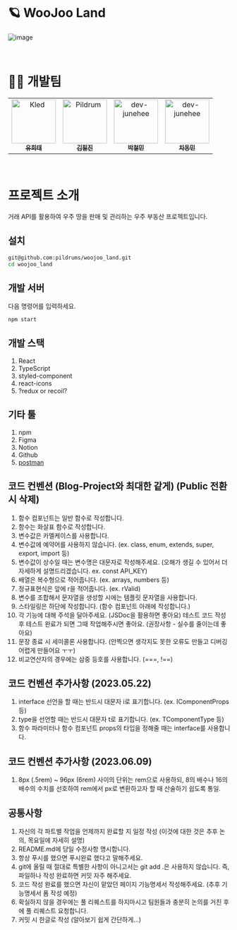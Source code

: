 # 🪐 WooJoo Land

![image](https://github.com/1017yu/Programmers_Kled/assets/83483378/5d1b3a5b-1f93-417f-9942-6a8e0b8503c3)

<br />

# 👩‍🚀 개발팀

<table>
  <tr>
    <td align="center">
      <a href="https://github.com/1017yu">
        <img src="https://avatars.githubusercontent.com/u/83483378?v=4" width="100px;" alt="Kled"/><br />
        <sub><b>유희태</b><br></sub>
      </a>
    </td>
    <td align="center">
      <a href="https://github.com/pildrums">
        <img src="https://avatars.githubusercontent.com/u/77140851?v=4" width="100px;" alt="Pildrum"/><br />
        <sub><b>김필진</b><br></sub>
      </a>
    </td>
    <td align="center">
      <a href="https://github.com/DICEPT">
        <img src="https://avatars.githubusercontent.com/u/106785596?v=4" width="100px;" alt="dev-junehee"/><br />
        <sub><b>박철민</b><br></sub>
      </a>
    </td>
     <td align="center">
      <a href="https://github.com/cdm1263">
        <img src="https://avatars.githubusercontent.com/u/122417731?v=4" width="100px;" alt="dev-junehee"/><br />
        <sub><b>차동민</b><br></sub>
      </a>
    </td>
  </tr>
</table>
<br />

# 프로젝트 소개

거래 API를 활용하여 우주 땅을 판매 및 관리하는 우주 부동산 프로젝트입니다.

## 설치

```bash
git@github.com:pildrums/woojoo_land.git
cd woojoo_land
```

## 개발 서버

다음 명령어를 입력하세요.

```bash
npm start
```

##

## 개발 스택

1. React
2. TypeScript
3. styled-component
4. react-icons
5. ?redux or recoil?

## 기타 툴

1. npm
2. Figma
3. Notion
4. Github
5. [postman]('https://www.postman.com/')

## 코드 컨벤션 (Blog-Project와 최대한 같게) (Public 전환 시 삭제)

1. 함수 컴포넌트는 일반 함수로 작성합니다.
1. 함수는 화살표 함수로 작성합니다.
1. 변수값은 카멜케이스를 사용합니다.
1. 변수값에 예약어를 사용하지 않습니다. (ex. class, enum, extends, super, export, import 등)
1. 변수값이 상수일 때는 변수명은 대문자로 작성해주세요. (오해가 생길 수 있어서 더 자세하게 설명드리겠습니다. ex. const API_KEY)
1. 배열은 복수형으로 적어줍니다. (ex. arrays, numbers 등)
1. 정규표현식은 앞에 r을 적어줍니다. (ex. rValid)
1. 변수를 조합해서 문자열을 생성할 시에는 템플릿 문자열을 사용합니다.
1. 스타일링은 하단에 작성합니다. (함수 컴포넌트 아래에 작성합니다.)
1. 각 기능에 대해 주석을 달아주세요. (JSDoc을 활용하면 좋아요)
   테스트 코드 작성 후 테스트 완료가 되면 그때 작업해주시면 좋아요. (권장사항 - 실수를 줄이는데 좋아요)
1. 문장 종료 시 세미콜론 사용합니다. (안찍으면 생각지도 못한 오류도 만들고 디버깅 어렵게 만들어요 ㅜㅜ)
1. 비교연산자의 경우에는 삼중 등호를 사용합니다. (===, !==)

## 코드 컨벤션 추가사항 (2023.05.22)

1. interface 선언을 할 때는 반드시 대문자 i로 표기합니다. (ex. IComponentProps 등)
1. type을 선언할 때는 반드시 대문자 t로 표기합니다. (ex. TComponentType 등)
1. 함수 파라미터나 함수 컴포넌트 props의 타입을 정해줄 때는 interface를 사용합니다.

## 코드 컨벤션 추가사항 (2023.06.09)

1. 8px (.5rem) ~ 96px (6rem) 사이의 단위는 rem으로 사용하되,
   8의 배수나 16의 배수의 수치를 선호하여 rem에서 px로 변환하고자 할 때 산술하기 쉽도록 통일.

## 공통사항

1. 자신의 각 파트별 작업을 언제까지 완료할 지 일정 작성 (이것에 대한 것은 추후 논의, 목요일에 자세히 설명)
1. README.md에 당일 수정사항 명시합니다.
1. 항상 푸시를 했으면 푸시완료 했다고 말해주세요.
1. git에 올릴 때 절대로 특별한 사항이 아니고서는 git add .은 사용하지 않습니다. 즉, 파일하나 작성 완료하면 커밋 자주 해주세요.
1. 코드 작성 완료를 했으면 자신이 맡았던 페이지 기능명세서 작성해주세요. (추후 기능명세서 폼 작성 예정)
1. 확실하지 않을 경우에는 풀 리퀘스트를 하지마시고 팀원들과 충분히 논의를 거친 후에 풀 리퀘스트 요청합니다.
1. 커밋 시 한글로 작성 (알아보기 쉽게 간단하게...)
